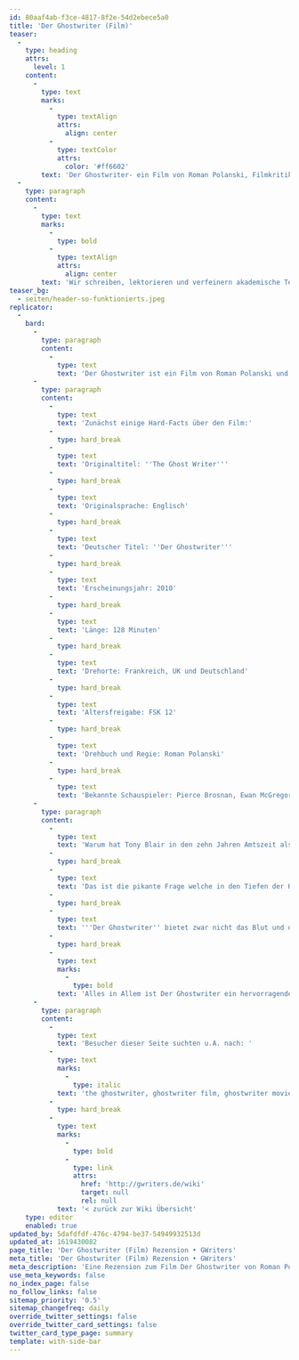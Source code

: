 ```yaml
---
id: 80aaf4ab-f3ce-4817-8f2e-54d2ebece5a0
title: 'Der Ghostwriter (Film)'
teaser:
  -
    type: heading
    attrs:
      level: 1
    content:
      -
        type: text
        marks:
          -
            type: textAlign
            attrs:
              align: center
          -
            type: textColor
            attrs:
              color: '#ff6602'
        text: 'Der Ghostwriter- ein Film von Roman Polanski, Filmkritik'
  -
    type: paragraph
    content:
      -
        type: text
        marks:
          -
            type: bold
          -
            type: textAlign
            attrs:
              align: center
        text: 'Wir schreiben, lektorieren und verfeinern akademische Texte'
teaser_bg:
  - seiten/header-so-funktionierts.jpeg
replicator:
  -
    bard:
      -
        type: paragraph
        content:
          -
            type: text
            text: 'Der Ghostwriter ist ein Film von Roman Polanski und basiert auf dem bekannten Roman "The Ghost" (2007) von dem britischen Schriftsteller Robert Harris. Die Story des Politthrillers handelt um einen ambitionierten Ghostwriter (im Film nur ''Ghost'' genannt), gespielt von Ewan McGregor. Der Ghost übernimmt den Auftrag, die Memoiren des ehemaligen britischen Premier-Ministers zu vervollständigen und deckt ungeahnte Geheimnisse auf, welche sein Leben in Gefahr bringen.'
      -
        type: paragraph
        content:
          -
            type: text
            text: 'Zunächst einige Hard-Facts über den Film:'
          -
            type: hard_break
          -
            type: text
            text: 'Originaltitel: ''The Ghost Writer'''
          -
            type: hard_break
          -
            type: text
            text: 'Originalsprache: Englisch'
          -
            type: hard_break
          -
            type: text
            text: 'Deutscher Titel: ''Der Ghostwriter'''
          -
            type: hard_break
          -
            type: text
            text: 'Erscheinungsjahr: 2010'
          -
            type: hard_break
          -
            type: text
            text: 'Länge: 128 Minuten'
          -
            type: hard_break
          -
            type: text
            text: 'Drehorte: Frankreich, UK und Deutschland'
          -
            type: hard_break
          -
            type: text
            text: 'Altersfreigabe: FSK 12'
          -
            type: hard_break
          -
            type: text
            text: 'Drehbuch und Regie: Roman Polanski'
          -
            type: hard_break
          -
            type: text
            text: 'Bekannte Schauspieler: Pierce Brosnan, Ewan McGregor und Olivia Williams'
      -
        type: paragraph
        content:
          -
            type: text
            text: 'Warum hat Tony Blair in den zehn Jahren Amtszeit als Premier-Minister vielmals genau das getan, was das Weiße Haus wollte?'
          -
            type: hard_break
          -
            type: text
            text: 'Das ist die pikante Frage welche in den Tiefen der Handlung von Roman Polanskis ''Der Ghostwriter'' begraben liegt. Dieser präzise Politthriller ist das wohl beste Werk von Polanski seit Chinatown. So manch vermeintlicher “Kritiker” beschwert sich über zu wenig Action und Gewalt, was jedoch nicht unbedingt der richtige Ansatz ist wenn man bedenkt wie viel Spannung dieser bahnbrechende Streifen doch mitbringt. Kaum ein Regisseur schafft es mit so wenig offensichtlicher Gewalt auszukommen und doch eine Dramaturgie und Spannung auf ''Das Schweigen der Lämmer'' Niveau zu erzeugen.'
          -
            type: hard_break
          -
            type: text
            text: '''Der Ghostwriter'' bietet zwar nicht das Blut und die Action der früheren Werke Polanskis, besticht aber durch brillante Dialoge voller Intelligenz und Schärfe. Das fehlende Blut wird Wett gemacht durch die verbalen Messerstiche mit denen sich die Gesprächspartner an vielen Stellen im Film attackieren. Polanski präsentiert in der Hauptrolle einen jungen alkoholabhängigen Ghostwriter in finanzieller Schieflage. Der Name bleibt den ganzen Streifen über unbekannt und umgibt den Ghost wie ein mysteriöser Schleier. Dieser Ghost überwindet all den Ärger, welchen der Auftrag um die Memoiren des Premiers von Anfang an mitbringt. Doch er braucht das Geld und die Selbstachtung die er erhofft dadurch zurückzugewinnen und gräbt tiefer. Ewan McGregor spielt die Rolle mit einer Ernsthaftigkeit, welche perfekt zur allgemeinen Grundstimmung des Filmes passt und wird tatsächlich nur von dem absolut britischen Pierce Brosnan in seiner Rolle übertrumpft. Die ganze Atmosphäre passt einfach zusammen und die Charaktere werden von den Schauspielern einzigartig repräsentiert. Ein durchgängiges düsteres Gefühl a la Hitchcock fesselt den Zuschauer nicht zuletzt mit Hilfe der treibenden Musik von Alexandre Desplat. Das einzige was den Zuschauer etwas ernüchtert ist das banale - wenn auch logisch nachvollziehbare - Ende der Geschichte. Klar hatte Robert Harris, der Autor der ursprünglichen Geschichte, auch einiges bei der Zusammenarbeit mit Polanski zu sagen, jedoch hätte das Ende den Zuschauern zuliebe etwas näher am Spannungsbogen des Films abschließen können.'
          -
            type: hard_break
          -
            type: text
            marks:
              -
                type: bold
            text: 'Alles in Allem ist Der Ghostwriter ein hervorragender Film mit einer genialen Atmosphäre und zeigt, dass man auch ohne große Gewalt eine außerordentliche Spannung erzeugen kann. Absolut sehenswert.'
      -
        type: paragraph
        content:
          -
            type: text
            text: 'Besucher dieser Seite suchten u.A. nach: '
          -
            type: text
            marks:
              -
                type: italic
            text: 'the ghostwriter, ghostwriter film, ghostwriter movie, der ghostwriter'
          -
            type: hard_break
          -
            type: text
            marks:
              -
                type: bold
              -
                type: link
                attrs:
                  href: 'http://gwriters.de/wiki'
                  target: null
                  rel: null
            text: '< zurück zur Wiki Übersicht'
    type: editor
    enabled: true
updated_by: 5dafdfdf-476c-4794-be37-54949932513d
updated_at: 1619430082
page_title: 'Der Ghostwriter (Film) Rezension • GWriters'
meta_title: 'Der Ghostwriter (Film) Rezension • GWriters'
meta_description: 'Eine Rezension zum Film Der Ghostwriter von Roman Polanski von GWriters.de.'
use_meta_keywords: false
no_index_page: false
no_follow_links: false
sitemap_priority: '0.5'
sitemap_changefreq: daily
override_twitter_settings: false
override_twitter_card_settings: false
twitter_card_type_page: summary
template: with-side-bar
---
```

